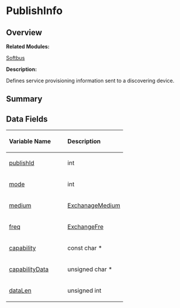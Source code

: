 # PublishInfo<a name="EN-US_TOPIC_0000001054598195"></a>

## **Overview**<a name="section255175112093536"></a>

**Related Modules:**

[Softbus](softbus.md)

**Description:**

Defines service provisioning information sent to a discovering device. 

## **Summary**<a name="section1143480366093536"></a>

## Data Fields<a name="pub-attribs"></a>

<a name="table592076653093536"></a>
<table><thead align="left"><tr id="row1835153065093536"><th class="cellrowborder" valign="top" width="50%" id="mcps1.1.3.1.1"><p id="p11061743093536"><a name="p11061743093536"></a><a name="p11061743093536"></a>Variable Name</p>
</th>
<th class="cellrowborder" valign="top" width="50%" id="mcps1.1.3.1.2"><p id="p1894048035093536"><a name="p1894048035093536"></a><a name="p1894048035093536"></a>Description</p>
</th>
</tr>
</thead>
<tbody><tr id="row394411429093536"><td class="cellrowborder" valign="top" width="50%" headers="mcps1.1.3.1.1 "><p id="p1529683032093536"><a name="p1529683032093536"></a><a name="p1529683032093536"></a><a href="softbus.md#ga44a9b46ef719d882d4438a0c34a7f657">publishId</a></p>
</td>
<td class="cellrowborder" valign="top" width="50%" headers="mcps1.1.3.1.2 "><p id="p1823081571093536"><a name="p1823081571093536"></a><a name="p1823081571093536"></a>int </p>
</td>
</tr>
<tr id="row562288810093536"><td class="cellrowborder" valign="top" width="50%" headers="mcps1.1.3.1.1 "><p id="p1928270551093536"><a name="p1928270551093536"></a><a name="p1928270551093536"></a><a href="softbus.md#ga1e1635bcdb216cd4a4756c4962c3f595">mode</a></p>
</td>
<td class="cellrowborder" valign="top" width="50%" headers="mcps1.1.3.1.2 "><p id="p614962009093536"><a name="p614962009093536"></a><a name="p614962009093536"></a>int </p>
</td>
</tr>
<tr id="row1440073872093536"><td class="cellrowborder" valign="top" width="50%" headers="mcps1.1.3.1.1 "><p id="p1099428183093536"><a name="p1099428183093536"></a><a name="p1099428183093536"></a><a href="softbus.md#ga3997803d8bfec79f5ba6e264f8e35b52">medium</a></p>
</td>
<td class="cellrowborder" valign="top" width="50%" headers="mcps1.1.3.1.2 "><p id="p1062801232093536"><a name="p1062801232093536"></a><a name="p1062801232093536"></a><a href="softbus.md#gaf5c7c122990f0ab5bd46b9bc47b5868b">ExchanageMedium</a> </p>
</td>
</tr>
<tr id="row1993410014093536"><td class="cellrowborder" valign="top" width="50%" headers="mcps1.1.3.1.1 "><p id="p2023322606093536"><a name="p2023322606093536"></a><a name="p2023322606093536"></a><a href="softbus.md#gaf850489236b0efbc4b27ea5a867ec001">freq</a></p>
</td>
<td class="cellrowborder" valign="top" width="50%" headers="mcps1.1.3.1.2 "><p id="p748197368093536"><a name="p748197368093536"></a><a name="p748197368093536"></a><a href="softbus.md#gacf2c77bd7e2c82784078762978123ea3">ExchangeFre</a> </p>
</td>
</tr>
<tr id="row1106538439093536"><td class="cellrowborder" valign="top" width="50%" headers="mcps1.1.3.1.1 "><p id="p1309660677093536"><a name="p1309660677093536"></a><a name="p1309660677093536"></a><a href="softbus.md#gacf7c1f9daf2bf9c148ab9d8048d75358">capability</a></p>
</td>
<td class="cellrowborder" valign="top" width="50%" headers="mcps1.1.3.1.2 "><p id="p1078943521093536"><a name="p1078943521093536"></a><a name="p1078943521093536"></a>const char * </p>
</td>
</tr>
<tr id="row1683013165093536"><td class="cellrowborder" valign="top" width="50%" headers="mcps1.1.3.1.1 "><p id="p787093279093536"><a name="p787093279093536"></a><a name="p787093279093536"></a><a href="softbus.md#ga0d267dd5f6f198120f91759094f07ab7">capabilityData</a></p>
</td>
<td class="cellrowborder" valign="top" width="50%" headers="mcps1.1.3.1.2 "><p id="p617797583093536"><a name="p617797583093536"></a><a name="p617797583093536"></a>unsigned char * </p>
</td>
</tr>
<tr id="row1188518744093536"><td class="cellrowborder" valign="top" width="50%" headers="mcps1.1.3.1.1 "><p id="p1574279426093536"><a name="p1574279426093536"></a><a name="p1574279426093536"></a><a href="softbus.md#ga0ae4b95fd8ba4fd0fca6d02dee79e643">dataLen</a></p>
</td>
<td class="cellrowborder" valign="top" width="50%" headers="mcps1.1.3.1.2 "><p id="p1779375734093536"><a name="p1779375734093536"></a><a name="p1779375734093536"></a>unsigned int </p>
</td>
</tr>
</tbody>
</table>

